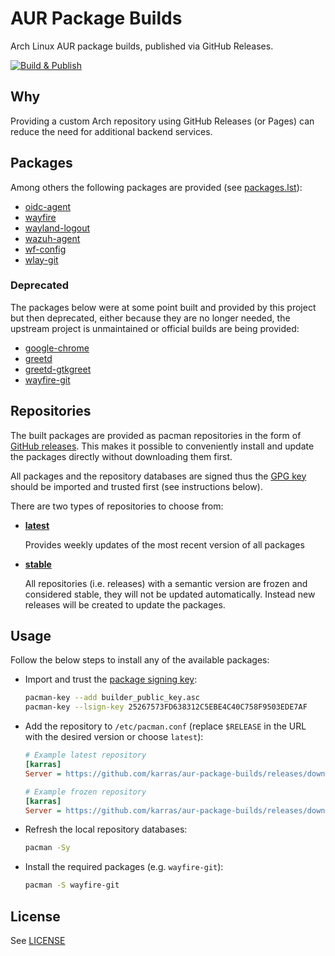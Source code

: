 # AUR Package Builds

Arch Linux AUR package builds, published via GitHub Releases.

[![Build & Publish](https://github.com/karras/aur-package-builds/actions/workflows/build-publish.yml/badge.svg)](https://github.com/karras/aur-package-builds/actions/workflows/build-publish.yml)

## Why

Providing a custom Arch repository using GitHub Releases (or Pages) can reduce
the need for additional backend services.

## Packages

Among others the following packages are provided (see
[packages.lst](./packages.lst)):

* [oidc-agent](https://aur.archlinux.org/packages/oidc-agent)
* [wayfire](https://aur.archlinux.org/packages/wayfire)
* [wayland-logout](https://aur.archlinux.org/packages/wayland-logout)
* [wazuh-agent](https://aur.archlinux.org/packages/wazuh-agent)
* [wf-config](https://aur.archlinux.org/packages/wf-config)
* [wlay-git](https://aur.archlinux.org/packages/wlay-git)

### Deprecated

The packages below were at some point built and provided by this project but
then deprecated, either because they are no longer needed, the upstream project
is unmaintained or official builds are being provided:

* [google-chrome](https://aur.archlinux.org/packages/google-chrome)
* [greetd](https://archlinux.org/packages/extra/x86_64/greetd)
* [greetd-gtkgreet](https://archlinux.org/packages/extra/x86_64/greetd-gtkgreet/)
* [wayfire-git](https://aur.archlinux.org/packages/wayfire-git)

## Repositories

The built packages are provided as pacman repositories in the form of [GitHub
releases](https://github.com/karras/aur-package-builds/releases). This makes it
possible to conveniently install and update the packages directly without
downloading them first.

All packages and the repository databases are signed thus the [GPG
key](./builder_public_key.asc) should be imported and trusted first (see
instructions below).

There are two types of repositories to choose from:

* **[latest](https://github.com/karras/aur-package-builds/releases/tag/latest)**

    Provides weekly updates of the most recent version of all packages

* **[stable](https://github.com/karras/aur-package-builds/releases)**

    All repositories (i.e. releases) with a semantic version are frozen and
    considered stable, they will not be updated automatically. Instead new
    releases will be created to update the packages.

## Usage

Follow the below steps to install any of the available packages:

* Import and trust the [package signing key](./builder_public_key.asc):
  ```sh
  pacman-key --add builder_public_key.asc
  pacman-key --lsign-key 25267573FD638312C5EBE4C40C758F9503EDE7AF
  ```

* Add the repository to `/etc/pacman.conf` (replace `$RELEASE` in the URL with
  the desired version or choose `latest`):
  ```ini
  # Example latest repository
  [karras]
  Server = https://github.com/karras/aur-package-builds/releases/download/latest

  # Example frozen repository
  [karras]
  Server = https://github.com/karras/aur-package-builds/releases/download/$RELEASE
  ```

* Refresh the local repository databases:
  ```sh
  pacman -Sy
  ```

* Install the required packages (e.g. `wayfire-git`):
  ```sh
  pacman -S wayfire-git
  ```

## License

See [LICENSE](./LICENSE)
